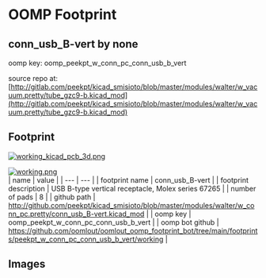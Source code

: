 # OOMP Footprint  
## conn_usb_B-vert  by none  
  
oomp key: oomp_peekpt_w_conn_pc_conn_usb_b_vert  
  
source repo at: [http://gitlab.com/peekpt/kicad_smisioto/blob/master/modules/walter/w_vacuum.pretty/tube_gzc9-b.kicad_mod](http://gitlab.com/peekpt/kicad_smisioto/blob/master/modules/walter/w_vacuum.pretty/tube_gzc9-b.kicad_mod)  
## Footprint  
  
[![working_kicad_pcb_3d.png](working_kicad_pcb_3d_600.png)](working_kicad_pcb_3d.png)  
  
[![working.png](working_600.png)](working.png)  
| name | value | 
| --- | --- | 
| footprint name | conn_usb_B-vert | 
| footprint description | USB B-type vertical receptacle, Molex series 67265 | 
| number of pads | 8 | 
| github path | http://github.com/peekpt/kicad_smisioto/blob/master/modules/walter/w_conn_pc.pretty/conn_usb_B-vert.kicad_mod | 
| oomp key | oomp_peekpt_w_conn_pc_conn_usb_b_vert | 
| oomp bot github | https://github.com/oomlout/oomlout_oomp_footprint_bot/tree/main/footprints/peekpt_w_conn_pc_conn_usb_b_vert/working | 
## Images  
